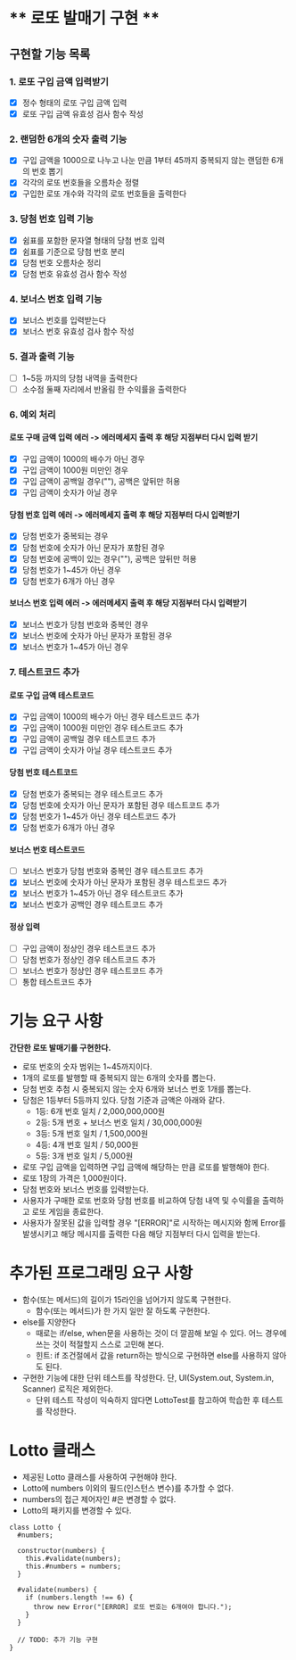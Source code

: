 # ** 로또 발매기 구현 **

## 구현할 기능 목록
### 1. 로또 구입 금액 입력받기
- [X] 정수 형태의 로또 구입 금액 입력
- [X] 로또 구입 금액 유효성 검사 함수 작성

### 2. 랜덤한 6개의 숫자 출력 기능
- [X] 구입 금액을 1000으로 나누고 나눈 만큼 1부터 45까지 중복되지 않는 랜덤한 6개의 번호 뽑기
- [X] 각각의 로또 번호들을 오름차순 정렬
- [X] 구입한 로또 개수와 각각의 로또 번호들을 출력한다

### 3. 당첨 번호 입력 기능
- [X] 쉼표를 포함한 문자열 형태의 당첨 번호 입력
- [X] 쉼표를 기준으로 당첨 번호 분리
- [X] 당첨 번호 오름차순 정리
- [X] 당첨 번호 유효성 검사 함수 작성

### 4. 보너스 번호 입력 기능
- [X] 보너스 번호를 입력받는다
- [X] 보너스 번호 유효성 검사 함수 작성

### 5. 결과 출력 기능
- [ ] 1~5등 까지의 당첨 내역을 출력한다
- [ ] 소수점 둘째 자리에서 반올림 한 수익률을 출력한다

### 6. 예외 처리
#### 로또 구매 금액 입력 에러 -> 에러메세지 출력 후 해당 지점부터 다시 입력 받기
- [X] 구입 금액이 1000의 배수가 아닌 경우
- [X] 구입 금액이 1000원 미만인 경우
- [X] 구입 금액이 공백일 경우(""), 공백은 앞뒤만 허용
- [X] 구입 금액이 숫자가 아닐 경우
#### 당첨 번호 입력 에러 -> 에러메세지 출력 후 해당 지점부터 다시 입력받기
- [X] 당첨 번호가 중복되는 경우
- [X] 당첨 번호에 숫자가 아닌 문자가 포함된 경우
- [X] 당첨 번호에 공백이 있는 경우(""), 공백은 앞뒤만 허용
- [X] 당첨 번호가 1~45가 아닌 경우
- [X] 당첨 번호가 6개가 아닌 경우
#### 보너스 번호 입력 에러 -> 에러메세지 출력 후 해당 지점부터 다시 입력받기
- [X] 보너스 번호가 당첨 번호와 중복인 경우
- [X] 보너스 번호에 숫자가 아닌 문자가 포함된 경우
- [X] 보너스 번호가 1~45가 아닌 경우

### 7. 테스트코드 추가
#### 로또 구입 금액 테스트코드
- [X] 구입 금액이 1000의 배수가 아닌 경우 테스트코드 추가
- [X] 구입 금액이 1000원 미만인 경우 테스트코드 추가
- [X] 구입 금액이 공백일 경우 테스트코드 추가
- [X] 구입 금액이 숫자가 아닐 경우 테스트코드 추가
#### 당첨 번호 테스트코드
- [X] 당첨 번호가 중복되는 경우 테스트코드 추가
- [X] 당첨 번호에 숫자가 아닌 문자가 포함된 경우 테스트코드 추가
- [X] 당첨 번호가 1~45가 아닌 경우 테스트코드 추가
- [X] 당첨 번호가 6개가 아닌 경우
#### 보너스 번호 테스트코드
- [ ] 보너스 번호가 당첨 번호와 중복인 경우 테스트코드 추가
- [X] 보너스 번호에 숫자가 아닌 문자가 포함된 경우 테스트코드 추가
- [X] 보너스 번호가 1~45가 아닌 경우 테스트코드 추가
- [X] 보너스 번호가 공백인 경우 테스트코드 추가
#### 정상 입력
- [ ] 구입 금액이 정상인 경우 테스트코드 추가
- [ ] 당첨 번호가 정상인 경우 테스트코드 추가
- [ ] 보너스 번호가 정상인 경우 테스트코드 추가
- [ ] 통합 테스트코드 추가

# 기능 요구 사항

**간단한 로또 발매기를 구현한다.**

- 로또 번호의 숫자 범위는 1~45까지이다.
- 1개의 로또를 발행할 때 중복되지 않는 6개의 숫자를 뽑는다.
- 당첨 번호 추첨 시 중복되지 않는 숫자 6개와 보너스 번호 1개를 뽑는다.
- 당첨은 1등부터 5등까지 있다. 당첨 기준과 금액은 아래와 같다.
    - 1등: 6개 번호 일치 / 2,000,000,000원
    - 2등: 5개 번호 + 보너스 번호 일치 / 30,000,000원
    - 3등: 5개 번호 일치 / 1,500,000원
    - 4등: 4개 번호 일치 / 50,000원
    - 5등: 3개 번호 일치 / 5,000원
- 로또 구입 금액을 입력하면 구입 금액에 해당하는 만큼 로또를 발행해야 한다.
- 로또 1장의 가격은 1,000원이다.
- 당첨 번호와 보너스 번호를 입력받는다.
- 사용자가 구매한 로또 번호와 당첨 번호를 비교하여 당첨 내역 및 수익률을 출력하고 로또 게임을 종료한다.
- 사용자가 잘못된 값을 입력할 경우 "[ERROR]"로 시작하는 메시지와 함께 Error를 발생시키고 해당 메시지를 출력한 다음 해당 지점부터 다시 입력을 받는다.


# 추가된 프로그래밍 요구 사항
- 함수(또는 메서드)의 길이가 15라인을 넘어가지 않도록 구현한다.
    - 함수(또는 메서드)가 한 가지 일만 잘 하도록 구현한다.
- else를 지양한다
    - 때로는 if/else, when문을 사용하는 것이 더 깔끔해 보일 수 있다. 어느 경우에 쓰는 것이 적절할지 스스로 고민해 본다.
    - 힌트: if 조건절에서 값을 return하는 방식으로 구현하면 else를 사용하지 않아도 된다.
- 구현한 기능에 대한 단위 테스트를 작성한다. 단, UI(System.out, System.in, Scanner) 로직은 제외한다.
    - 단위 테스트 작성이 익숙하지 않다면 LottoTest를 참고하여 학습한 후 테스트를 작성한다.

# Lotto 클래스
- 제공된 Lotto 클래스를 사용하여 구현해야 한다.
- Lotto에 numbers 이외의 필드(인스턴스 변수)를 추가할 수 없다.
- numbers의 접근 제어자인 #은 변경할 수 없다.
- Lotto의 패키지를 변경할 수 있다.

```
class Lotto {
  #numbers;

  constructor(numbers) {
    this.#validate(numbers);
    this.#numbers = numbers;
  }

  #validate(numbers) {
    if (numbers.length !== 6) {
      throw new Error("[ERROR] 로또 번호는 6개여야 합니다.");
    }
  }

  // TODO: 추가 기능 구현
}
```